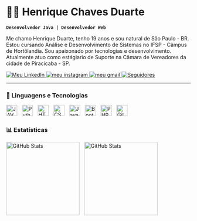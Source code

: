 # 👨‍💻 Henrique Chaves Duarte

**`Desenvolvedor Java | Desenvolvedor Web`**

Me chamo Henrique Duarte, tenho 19 anos e sou natural de São Paulo - BR. Estou cursando Análise e Desenvolvimento de Sistemas no IFSP - Câmpus de Hortôlandia. Sou apaixonado por tecnologias e desenvolvimento. Atualmente atuo como estágiario de Suporte na Câmara de Vereadores da cidade de Piracicaba - SP.

<p align="left">
    <a href="https://www.linkedin.com/in/henrique-duarte00/">
        <img 
            alt="Meu LinkedIn" 
            title="Acesse meu LinkedIn" 
            src="https://img.shields.io/badge/linkedin-0A66C2?style=for-the-badge&logo=linkedin&logoColor=white"
        />
    </a>
    <a href="https://www.instagram.com/henrique_d05?igsh=MWljYWM3NTg1amk3Yg==">
        <img 
            alt="meu instagram" 
            title="Acesse meu Insta" 
            src="https://img.shields.io/badge/Instagram-E4405F?style=for-the-badge&logo=instagram&logoColor=white"
        />
    </a> 
    <a href="mailto:hcduarte200@gmail.com">
        <img 
            alt="meu gmail" 
            title="hcduarte200@gmail.com" 
            src="https://img.shields.io/badge/Gmail-D14836?style=for-the-badge&logo=gmail&logoColor=white"
        />
    </a>
    <a href="https://github.com/cDuarte05?tab=followers">
        <img 
            alt="Seguidores" 
            title="Me siga no GitHub" 
            src="https://custom-icon-badges.demolab.com/github/followers/cDuarte05?color=236ad3&labelColor=1155ba&style=for-the-badge&logo=github&label=Seguidores&logoColor=white"
        />
    </a>
</p>

---

### 🤖 Linguagens e Tecnologias
<img 
    align="left" 
    alt="JAVA"
    title="JAVA" 
    width="30px" 
    style="padding-right: 10px;" 
    src="https://cdn.jsdelivr.net/gh/devicons/devicon@latest/icons/java/java-original.svg" 
/>
<img 
    align="left" 
    alt="Python" 
    title="Python"
    width="30px" 
    style="padding-right: 10px;" 
    src="https://cdn.jsdelivr.net/gh/devicons/devicon@latest/icons/python/python-original.svg" 
/>
<img 
    align="left" 
    alt="HTML"
    title="HTML" 
    width="30px" 
    style="padding-right: 10px;" 
    src="https://cdn.jsdelivr.net/gh/devicons/devicon@latest/icons/html5/html5-original.svg" 
/>
<img 
    align="left" 
    alt="CSS" 
    title="CSS"
    width="30px" 
    style="padding-right: 10px;" 
    src="https://cdn.jsdelivr.net/gh/devicons/devicon@latest/icons/css3/css3-original.svg" 
/>
<img 
    align="left" 
    alt="JavaScript" 
    title="JavaScript"
    width="30px" 
    style="padding-right: 10px;" 
    src="https://cdn.jsdelivr.net/gh/devicons/devicon@latest/icons/javascript/javascript-original.svg" 
/>

<img 
    align="left" 
    alt="Bootstrap"
    title="Bootstrap" 
    width="30px" 
    style="padding-right: 10px;" 
    src="https://cdn.jsdelivr.net/gh/devicons/devicon@latest/icons/bootstrap/bootstrap-original.svg" 
/>
<img 
    align="left" 
    alt="PHP" 
    title="PHP"
    width="30px" 
    style="padding-right: 10px;" 
    src="https://cdn.jsdelivr.net/gh/devicons/devicon@latest/icons/php/php-original.svg" 
/>
<img 
    align="left" 
    alt="Git" 
    title="Git"
    width="30px" 
    style="padding-right: 10px;" 
    src="https://cdn.jsdelivr.net/gh/devicons/devicon@latest/icons/git/git-original.svg" 
/>

<br/>
<br/>

### 📊 Estatísticas

<p>
  <img 
    align="left" 
    alt="GitHub Stats" 
    height="200" 
    style="padding-right: 10px;" 
    src="https://github-readme-stats.vercel.app/api?username=cDuarte05&show_icons=true&theme=dark&include_all_commits=true&locale=pt-br&" 
  />

<img 
      align="left" 
      alt="GitHub Stats" 
      height="200" 
      src="https://github-readme-stats.vercel.app/api/top-langs/?username=cDuarte05&theme=dark&layout=compact&custom_title=Tecnologias&langs_count=9" 
  />

</p>
    </a>
<br/>
<br/>

